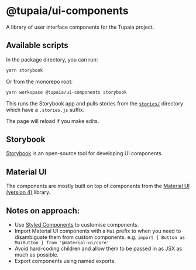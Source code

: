 # @tupaia/ui-components

A library of user interface components for the Tupaia project.

## Available scripts

In the package directory, you can run:

```sh
yarn storybook
```

Or from the monorepo root:

```sh
yarn workspace @tupaia/ui-components storybook
```

This runs the Storybook app and pulls stories from the [`stories/`](stories/) directory which have a `.stories.js` suffix.

The page will reload if you make edits.

## Storybook

[Storybook](https://storybook.js.org) is an open-source tool for developing UI components.

## Material UI

The components are mostly built on top of components from the [Material UI (version 4)](https://v4.mui.com) library.

## Notes on approach:

- Use [Styled Components](https://styled-components.com) to customise components.
- Import Material UI components with a `Mui` prefix to when you need to disambiguate them from custom components. e.g. `import { Button as MuiButton } from '@material-ui/core'`
- Avoid hard-coding children and allow them to be passed in as JSX as much as possible.
- Export components using named exports.
